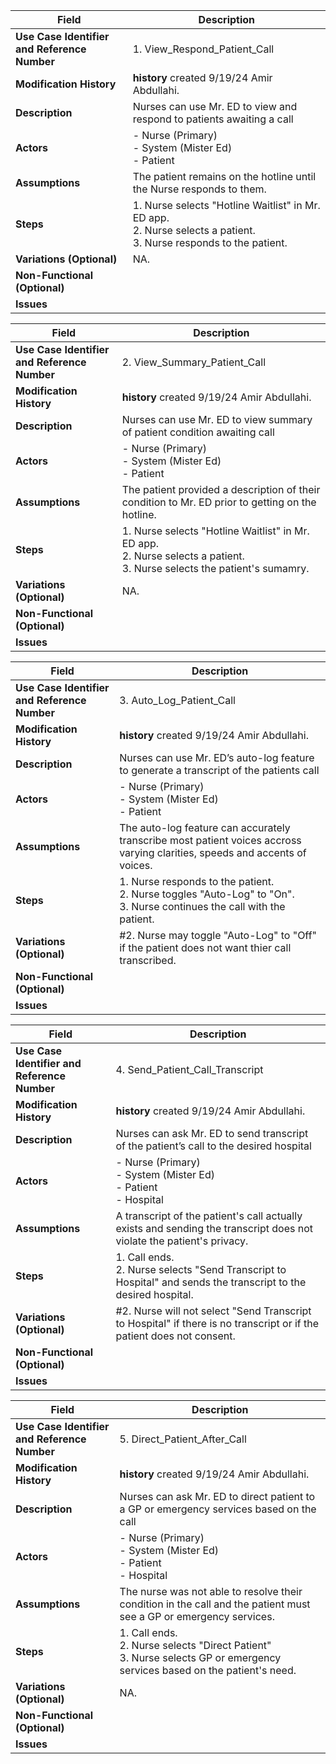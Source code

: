 | **Field**                                   | **Description**                                                                                                                 |
|---------------------------------------------|---------------------------------------------------------------------------------------------------------------------------------|
| **Use Case Identifier and Reference Number**| 1. View_Respond_Patient_Call<br>                                                                                                |
| **Modification History**                    | **history** created 9/19/24 Amir Abdullahi.                                                                                     |
| **Description**                             | Nurses can use Mr. ED to view and respond to patients awaiting a call                                                           |
| **Actors**                                  | - Nurse (Primary)<br> - System (Mister Ed)<br> - Patient                                                                        |
| **Assumptions**                             | The patient remains on the hotline until the Nurse responds to them.                                                            |
| **Steps**                                   | 1. Nurse selects "Hotline Waitlist" in Mr. ED app.<br> 2. Nurse selects a patient.<br> 3. Nurse responds to the patient.        |
| **Variations (Optional)**                   | NA.                                                                                                                             |
| **Non-Functional (Optional)**               |                                                                                                                                 |
| **Issues**                                  |                                                                                                                                 | 

| **Field**                                   | **Description**                                                                                                                 |
|---------------------------------------------|---------------------------------------------------------------------------------------------------------------------------------|
| **Use Case Identifier and Reference Number**| 2. View_Summary_Patient_Call<br>                                                                                                |
| **Modification History**                    | **history** created 9/19/24 Amir Abdullahi.                                                                                     |
| **Description**                             | Nurses can use Mr. ED to view summary of patient condition awaiting call                                                        |
| **Actors**                                  | - Nurse (Primary)<br> - System (Mister Ed)<br> - Patient                                                                        |
| **Assumptions**                             | The patient provided a description of their condition to Mr. ED prior to getting on the hotline.                                |
| **Steps**                                   | 1. Nurse selects "Hotline Waitlist" in Mr. ED app.<br> 2. Nurse selects a patient.<br> 3. Nurse selects the patient's sumamry.  |
| **Variations (Optional)**                   | NA.                                                                                                                             |
| **Non-Functional (Optional)**               |                                                                                                                                 |
| **Issues**                                  |                                                                                                                                 | 


| **Field**                                   | **Description**                                                                                                                 |
|---------------------------------------------|---------------------------------------------------------------------------------------------------------------------------------|
| **Use Case Identifier and Reference Number**| 3. Auto_Log_Patient_Call<br>                                                                                                    |
| **Modification History**                    | **history** created 9/19/24 Amir Abdullahi.                                                                                     |
| **Description**                             | Nurses can use Mr. ED’s auto-log feature to generate a transcript of the patients call                                          |
| **Actors**                                  | - Nurse (Primary)<br> - System (Mister Ed)<br> - Patient                                                                        |
| **Assumptions**                             | The auto-log feature can accurately transcribe most patient voices accross varying clarities, speeds and accents of voices.     |
| **Steps**                                   | 1. Nurse responds to the patient.<br> 2. Nurse toggles "Auto-Log" to "On".<br> 3. Nurse continues the call with the patient.    |
| **Variations (Optional)**                   | #2. Nurse may toggle "Auto-Log" to "Off" if the patient does not want thier call transcribed.                                   |
| **Non-Functional (Optional)**               |                                                                                                                                 |
| **Issues**                                  |                                                                                                                                 | 

| **Field**                                   | **Description**                                                                                                                 |
|---------------------------------------------|---------------------------------------------------------------------------------------------------------------------------------|
| **Use Case Identifier and Reference Number**| 4. Send_Patient_Call_Transcript<br>                                                                                             |
| **Modification History**                    | **history** created 9/19/24 Amir Abdullahi.                                                                                     |
| **Description**                             | Nurses can ask Mr. ED to send transcript of the patient’s call to the desired hospital                                          |
| **Actors**                                  | - Nurse (Primary)<br> - System (Mister Ed)<br> - Patient<br> - Hospital                                                         |
| **Assumptions**                             | A transcript of the patient's call actually exists and sending the transcript does not violate the patient's privacy.           |
| **Steps**                                   | 1. Call ends.<br> 2. Nurse selects "Send Transcript to Hospital" and sends the transcript to the desired hospital.              |
| **Variations (Optional)**                   | #2. Nurse will not select "Send Transcript to Hospital" if there is no transcript or if the patient does not consent.           |
| **Non-Functional (Optional)**               |                                                                                                                                 |
| **Issues**                                  |                                                                                                                                 |

| **Field**                                   | **Description**                                                                                                                 |
|---------------------------------------------|---------------------------------------------------------------------------------------------------------------------------------|
| **Use Case Identifier and Reference Number**| 5. Direct_Patient_After_Call<br>                                                                                                |
| **Modification History**                    | **history** created 9/19/24 Amir Abdullahi.                                                                                     |
| **Description**                             | Nurses can ask Mr. ED to direct patient to a GP or emergency services based on the call                                         |
| **Actors**                                  | - Nurse (Primary)<br> - System (Mister Ed)<br> - Patient<br> - Hospital                                                         |
| **Assumptions**                             | The nurse was not able to resolve their condition in the call and the patient must see a GP or emergency services.              |
| **Steps**                                   | 1. Call ends.<br> 2. Nurse selects "Direct Patient"<br> 3. Nurse selects GP or emergency services based on the patient's need. |
| **Variations (Optional)**                   | NA.                                                                                                                             |
| **Non-Functional (Optional)**               |                                                                                                                                 |
| **Issues**                                  |                                                                                                                                 | 
